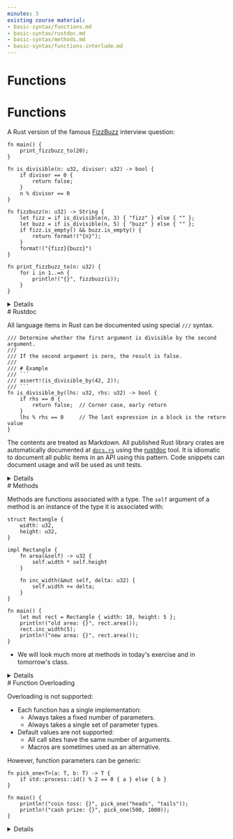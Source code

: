 ```yaml
---
minutes: 3
existing course material:
- basic-syntax/functions.md
- basic-syntax/rustdoc.md
- basic-syntax/methods.md
- basic-syntax/functions-interlude.md
---
```


<!-- NOTES:
Simple functions and the return statement
-->
# Functions

# Functions

A Rust version of the famous [FizzBuzz](https://en.wikipedia.org/wiki/Fizz_buzz) interview question:

<!-- mdbook-xgettext: skip -->
```rust,editable
fn main() {
    print_fizzbuzz_to(20);
}

fn is_divisible(n: u32, divisor: u32) -> bool {
    if divisor == 0 {
        return false;
    }
    n % divisor == 0
}

fn fizzbuzz(n: u32) -> String {
    let fizz = if is_divisible(n, 3) { "fizz" } else { "" };
    let buzz = if is_divisible(n, 5) { "buzz" } else { "" };
    if fizz.is_empty() && buzz.is_empty() {
        return format!("{n}");
    }
    format!("{fizz}{buzz}")
}

fn print_fizzbuzz_to(n: u32) {
    for i in 1..=n {
        println!("{}", fizzbuzz(i));
    }
}
```

<details>

* We refer in `main` to a function written below. Neither forward declarations nor headers are necessary.
* Declaration parameters are followed by a type (the reverse of some programming languages), then a return type.
* The last expression in a function body (or any block) becomes the return value. Simply omit the `;` at the end of the expression.
* Some functions have no return value, and return the 'unit type', `()`. The compiler will infer this if the `-> ()` return type is omitted.
* The range expression in the `for` loop in `print_fizzbuzz_to()` contains `=n`, which causes it to include the upper bound.

</details>
# Rustdoc

All language items in Rust can be documented using special `///` syntax.

```rust,editable
/// Determine whether the first argument is divisible by the second argument.
///
/// If the second argument is zero, the result is false.
///
/// # Example
/// ```
/// assert!(is_divisible_by(42, 2));
/// ```
fn is_divisible_by(lhs: u32, rhs: u32) -> bool {
    if rhs == 0 {
        return false;  // Corner case, early return
    }
    lhs % rhs == 0     // The last expression in a block is the return value
}
```

The contents are treated as Markdown. All published Rust library crates are
automatically documented at [`docs.rs`](https://docs.rs) using the
[rustdoc](https://doc.rust-lang.org/rustdoc/what-is-rustdoc.html) tool. It is
idiomatic to document all public items in an API using this pattern.
Code snippets can document usage and will be used as unit tests.

<details>

* Show students the generated docs for the `rand` crate at
  [`docs.rs/rand`](https://docs.rs/rand).

* This course does not include rustdoc on slides, just to save space, but in
  real code they should be present.

* Inner doc comments are discussed later (in the page on modules) and need not
  be addressed here.

* Rustdoc comments can contain code snippets that we can run and test using `cargo test`.
  We will discuss these tests in the [Testing section](../testing/doc-tests.html).

</details>
# Methods

Methods are functions associated with a type. The `self` argument of a method is
an instance of the type it is associated with:

```rust,editable
struct Rectangle {
    width: u32,
    height: u32,
}

impl Rectangle {
    fn area(&self) -> u32 {
        self.width * self.height
    }

    fn inc_width(&mut self, delta: u32) {
        self.width += delta;
    }
}

fn main() {
    let mut rect = Rectangle { width: 10, height: 5 };
    println!("old area: {}", rect.area());
    rect.inc_width(5);
    println!("new area: {}", rect.area());
}
```

* We will look much more at methods in today's exercise and in tomorrow's class.

<details>

- Add a static method called `Rectangle::new` and call this from `main`:

    ```rust,editable,compile_fail
    fn new(width: u32, height: u32) -> Rectangle {
        Rectangle { width, height }
    }
    ```

- While _technically_, Rust does not have custom constructors, static methods are commonly used to initialize structs (but don't have to).
  The actual constructor, `Rectangle { width, height }`, could be called directly. See the [Rustnomicon](https://doc.rust-lang.org/nomicon/constructors.html).

- Add a `Rectangle::square(width: u32)` constructor to illustrate that such static methods can take arbitrary parameters.

</details>
# Function Overloading

Overloading is not supported:

* Each function has a single implementation:
  * Always takes a fixed number of parameters.
  * Always takes a single set of parameter types.
* Default values are not supported:
  * All call sites have the same number of arguments.
  * Macros are sometimes used as an alternative.

However, function parameters can be generic:

```rust,editable
fn pick_one<T>(a: T, b: T) -> T {
    if std::process::id() % 2 == 0 { a } else { b }
}

fn main() {
    println!("coin toss: {}", pick_one("heads", "tails"));
    println!("cash prize: {}", pick_one(500, 1000));
}
```

<details>

* When using generics, the standard library's `Into<T>` can provide a kind of limited
  polymorphism on argument types. We will see more details in a later section.

</details>

